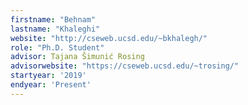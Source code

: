```yaml
---
firstname: "Behnam"
lastname: "Khaleghi"
website: "http://cseweb.ucsd.edu/~bkhalegh/"
role: "Ph.D. Student"
advisor: Tajana Šimunić Rosing
advisorwebsite: "https://cseweb.ucsd.edu/~trosing/"
startyear: '2019'
endyear: 'Present'
---
```

